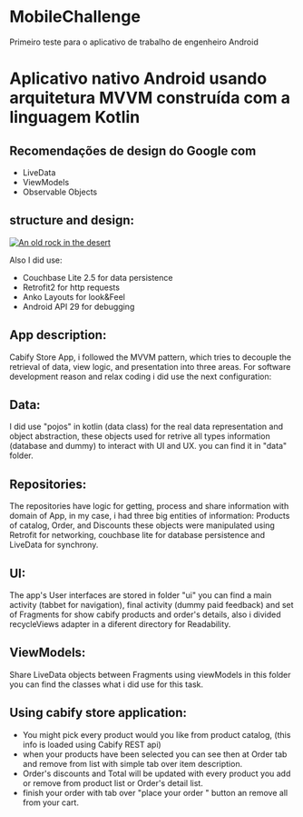# MobileChallenge
Primeiro teste para o aplicativo de trabalho de engenheiro Android

# Aplicativo nativo Android usando arquitetura MVVM construída com a linguagem Kotlin

## Recomendações de design do Google com
- LiveData
- ViewModels
- Observable Objects

## structure and design:
[![An old rock in the desert](https://miro.medium.com/max/567/1*4EgdWEoVDFtQxQiU9Dk-eg.png)](https://medium.com/m)

Also I did use:

- Couchbase Lite 2.5 for data persistence
- Retrofit2 for http requests
- Anko Layouts for look&Feel
- Android API 29 for debugging

## App description:
Cabify Store App, i followed the MVVM pattern, which tries to decouple the retrieval of data, view logic, and presentation into three areas. For software development reason and relax coding i did use the next configuration:

## Data:
I did use "pojos" in kotlin (data class) for the real data representation and object abstraction, these objects used for retrive all types information (database and dummy) to interact with UI and UX. you can find it in "data" folder.

## Repositories:
The repositories have logic for getting, process and share information with domain of App, in my case, i had three big entities of
information: Products of catalog, Order, and Discounts these objects were manipulated using Retrofit for networking, couchbase lite for database persistence and LiveData for synchrony. 

## UI:
The app's User interfaces are stored in folder "ui" you can find a main activity (tabbet for navigation), final activity (dummy paid feedback) and set of Fragments for show cabify products and order's details, also i divided recycleViews adapter in a diferent directory for Readability. 

## ViewModels:
Share LiveData objects between Fragments using viewModels in this folder you can find the classes what i did use for this task.

## Using cabify store application:

- You might pick every product would you like from product catalog, (this info is loaded using Cabify REST api)
- when your products have been selected you can see then at Order tab and remove from list with simple tab over item description.
- Order's discounts and Total will be updated with every product you add or remove from product list or Order's detail list.
- finish your order with tab over "place your order " button an remove all from your cart.

